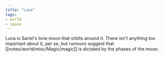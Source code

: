 ```yaml
---
title: "Luna"
tags:
- world
- space
---
```




Luna is Sariel's lone moon that orbits around it. There isn't anything too important about it, per se, but rumours suggest that [[notes/world/misc/Magic|magic]] is dictated by the phases of the moon. 